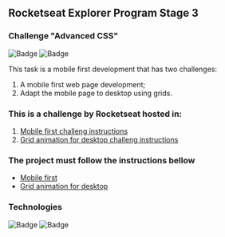 ## Rocketseat Explorer Program Stage 3
### Challenge "Advanced CSS"

![Badge](https://img.shields.io/badge/version-1.0-green)
![Badge](https://img.shields.io/badge/status-Development-yellow)

This task is a mobile first development that has two challenges:
1. A mobile first web page development;
2. Adapt the mobile page to desktop using grids.

### This is a challenge by Rocketseat hosted in:
1. <a href="https://efficient-sloth-d85.notion.site/Mobile-first-3355d7df0aa24efcb4287f69b3859928">Mobile first challeng instructions</a>
2. <a href="https://efficient-sloth-d85.notion.site/Grid-com-anima-es-5ea8b6051189446ebcda9914f7ac4dc9">Grid animation for desktop challeng instructions</a>

### The project must follow the instructions bellow
<ul>
  <li><a href="https://www.figma.com/file/uAm17uLippiP1iMXhaQQVz/Stage-03---Mobile-First-(Copy)?type=design&node-id=0-1&t=VNCCgHc2BhW9rzCV-0">Mobile first</a> </li>
  <li><a href="https://www.figma.com/file/I3MdebuTjhOWZyulq9OStt/Stage-03---Grid-com-animações-(Copy)?type=design&node-id=0-1&t=D6lSbsSxpZj5oUrc-0">Grid animation for desktop</a> </li>
</ul>

### Technologies
![Badge](https://img.shields.io/badge/HTML-5-orange)
![Badge](https://img.shields.io/badge/CSS-3-informational)